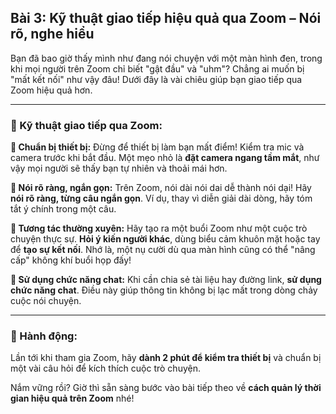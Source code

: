 ## Bài 3: Kỹ thuật giao tiếp hiệu quả qua Zoom – Nói rõ, nghe hiểu

Bạn đã bao giờ thấy mình như đang nói chuyện với một màn hình đen, trong khi mọi người trên Zoom chỉ biết "gật đầu" và "uhm"? Chẳng ai muốn bị "mất kết nối" như vậy đâu! Dưới đây là vài chiêu giúp bạn giao tiếp qua Zoom hiệu quả hơn.

---

### 📌 Kỹ thuật giao tiếp qua Zoom:

**🔹 Chuẩn bị thiết bị:**
Đừng để thiết bị làm bạn mất điểm! Kiểm tra mic và camera trước khi bắt đầu. Một mẹo nhỏ là **đặt camera ngang tầm mắt**, như vậy mọi người sẽ thấy bạn tự nhiên và thoải mái hơn.

**🔹 Nói rõ ràng, ngắn gọn:**
Trên Zoom, nói dài nói dai dễ thành nói dại! Hãy **nói rõ ràng, từng câu ngắn gọn**. Ví dụ, thay vì diễn giải dài dòng, hãy tóm tắt ý chính trong một câu.

**🔹 Tương tác thường xuyên:**
Hãy tạo ra một buổi Zoom như một cuộc trò chuyện thực sự. **Hỏi ý kiến người khác**, dùng biểu cảm khuôn mặt hoặc tay để **tạo sự kết nối**. Nhớ là, một nụ cười dù qua màn hình cũng có thể "nâng cấp" không khí buổi họp đấy!

**🔹 Sử dụng chức năng chat:**
Khi cần chia sẻ tài liệu hay đường link, **sử dụng chức năng chat**. Điều này giúp thông tin không bị lạc mất trong dòng chảy cuộc nói chuyện.

---

### 🚀 Hành động:

Lần tới khi tham gia Zoom, hãy **dành 2 phút để kiểm tra thiết bị** và chuẩn bị một vài câu hỏi để kích thích cuộc trò chuyện. 

Nắm vững rồi? Giờ thì sẵn sàng bước vào bài tiếp theo về **cách quản lý thời gian hiệu quả trên Zoom** nhé!
